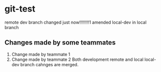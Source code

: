 # git-test
remote dev branch changed just now!!!!!!!!1
amended local-dev in local branch

## Changes made by some teammates
1. Change made by teammate 1
2. Change made by teammate 2
Both development remote and local local-dev branch cahnges are merged.
